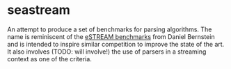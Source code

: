 seastream
=========

An attempt to produce a set of benchmarks for parsing algorithms. The name is reminiscent of the [eSTREAM benchmarks](https://cr.yp.to/streamciphers.html) from Daniel Bernstein and is intended to inspire similar competition to improve the state of the art. It also involves (TODO: will involve!) the use of parsers in a streaming context as one of the criteria.
